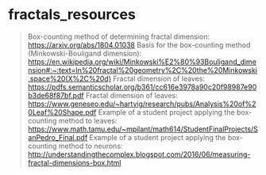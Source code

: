 # fractals_resources
> Box-counting method of determining fractal dimension:  https://arxiv.org/abs/1804.01038
> Basis for the box-counting method (Minkowski-Bouligand dimension): https://en.wikipedia.org/wiki/Minkowski%E2%80%93Bouligand_dimension#:~:text=In%20fractal%20geometry%2C%20the%20Minkowski,space%20(X%2C%20d)
> Fractal dimension of leaves: https://pdfs.semanticscholar.org/b361/cc616e3978a90c20f98987e90b3de68f87bf.pdf
> Fractal dimension of leaves: https://www.geneseo.edu/~hartvig/research/pubs/Analysis%20of%20Leaf%20Shape.pdf
> Example of a student project applying the box-counting method to leaves: https://www.math.tamu.edu/~mpilant/math614/StudentFinalProjects/SanPedro_Final.pdf
> Example of a student project applying the box-counting method to neurons: http://understandingthecomplex.blogspot.com/2016/06/measuring-fractal-dimensions-box.html


